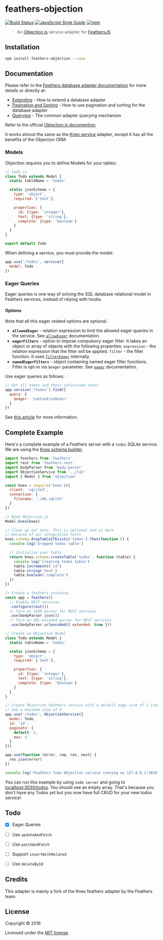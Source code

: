 # feathers-objection

[![Build Status](https://travis-ci.org/mcchrish/feathers-objection.svg?branch=master)](https://travis-ci.org/mcchrish/feathers-objection) [![JavaScript Style Guide](https://img.shields.io/badge/code%20style-standard-brightgreen.svg)](http://standardjs.com/) [![npm](https://img.shields.io/npm/v/feathers-objection.svg?maxAge=2592000)](https://www.npmjs.com/package/feathers-objection)

> An [Objection.js](http://vincit.github.io/objection.js) service adapter for [FeathersJS](http://feathersjs.com)


## Installation

```bash
npm install feathers-objection --save
```

## Documentation

Please refer to the [Feathers database adapter documentation](http://docs.feathersjs.com/databases/readme.html) for more details or directly at:

- [Extending](http://docs.feathersjs.com/databases/extending.html) - How to extend a database adapter
- [Pagination and Sorting](http://docs.feathersjs.com/databases/pagination.html) - How to use pagination and sorting for the database adapter
- [Querying](http://docs.feathersjs.com/databases/querying.html) - The common adapter querying mechanism

Refer to the official [Objection.js documention](http://vincit.github.io/objection.js).

It works almost the same as the [Knex
service](https://github.com/feathersjs/feathers-knex) adapter, except it has all
the benefits of the Objection ORM.

### Models

Objection requires you to define Models for your tables:

```js
// todo.js
class Todo extends Model {
  static tableName = 'todos'

  static jsonSchema = {
    type: 'object',
    required: ['text'],

    properties: {
      id: {type: 'integer'},
      text: {type: 'string'},
      complete: {type: 'boolean'}
    }
  }
}

export default Todo
```

When defining a service, you must provide the model:
```js
app.use('/todos', service({
  model: Todo
})
```

### Eager Queries

Eager queries is one way of solving the SQL database relational model in
Feathers services, instead of relying with hooks.

#### Options

Note that all this eager related options are optional.

* **`allowedEager`** - relation expression to limit the allowed eager queries in
  the service. See [`allowEager`](http://vincit.github.io/objection.js/#alloweager) documentation.
* **`eagerFilters`** - option to impose compulsory eager filter. It takes an
  object or array of objects with the following properties:
  `expression` - the relation expression that the filter will be applied.
  `filter` - the filter function.
  It uses [`filterEager`](http://vincit.github.io/objection.js/#filtereager) internally.
* **`namedEagerFilters`** - object containing named eager filter functions.
  Filter is opt-in via `$eager` parameter. See
  [`eager`](http://vincit.github.io/objection.js/#eager) documentation.

Use eager queries as follows:
```js
// Get all todos and their unfinished tasks
app.service('/todos').find({
  query: {
    $eager: 'subtask(unDone)'
  }
})
```

See [this
article](https://www.vincit.fi/blog/nested-eager-loading-and-inserts-with-objection-js/)
for more information.


## Complete Example

Here's a complete example of a Feathers server with a `todos` SQLite service. We are using the [Knex schema builder](http://knexjs.org/#Schema).

```js
import feathers from 'feathers'
import rest from 'feathers-rest'
import bodyParser from 'body-parser'
import ObjectionService from '../lib'
import { Model } from 'objection'

const knex = require('knex')({
  client: 'sqlite3',
  connection: {
    filename: './db.sqlite'
  }
})

// Bind Objection.js
Model.knex(knex)

// Clean up our data. This is optional and is here
// because of our integration tests
knex.schema.dropTableIfExists('todos').then(function () {
  console.log('Dropped todos table')

  // Initialize your table
  return knex.schema.createTable('todos', function (table) {
    console.log('Creating todos table')
    table.increments('id')
    table.string('text')
    table.boolean('complete')
  })
})

// Create a feathers instance.
const app = feathers()
  // Enable REST services
  .configure(rest())
  // Turn on JSON parser for REST services
  .use(bodyParser.json())
  // Turn on URL-encoded parser for REST services
  .use(bodyParser.urlencoded({ extended: true }))

// Create an Objection Model
class Todo extends Model {
  static tableName = 'todos'

  static jsonSchema = {
    type: 'object',
    required: ['text'],

    properties: {
      id: {type: 'integer'},
      text: {type: 'string'},
      complete: {type: 'boolean'}
    }
  }
}

// Create Objection Feathers service with a default page size of 2 items
// and a maximum size of 4
app.use('/todos', ObjectionService({
  model: Todo,
  id: 'id',
  paginate: {
    default: 2,
    max: 4
  }
}))

app.use(function (error, req, res, next) {
  res.json(error)
})

console.log('Feathers Todo Objection service running on 127.0.0.1:3030')
```

You can run this example by using `node server` and going to [localhost:3030/todos](http://localhost:3030/todos). You should see an empty array. That's because you don't have any Todos yet but you now have full CRUD for your new todos service!

## Todo
- [x] Eager Queries
- [ ] Use `updateAndFetch`
- [ ] Use `patchAndFetch`
- [ ] Support `insertWithRelated`
- [ ] Use `deleteById`


## Credits

This adapter is mainly a fork of the Knex feathers adapter by the Feathers team.

## License

Copyright © 2016

Licensed under the [MIT license](LICENSE).
